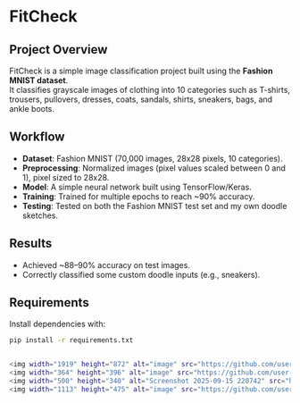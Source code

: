 # FitCheck

## Project Overview
FitCheck is a simple image classification project built using the **Fashion MNIST dataset**.  
It classifies grayscale images of clothing into 10 categories such as T-shirts, trousers, pullovers, dresses, coats, sandals, shirts, sneakers, bags, and ankle boots.

## Workflow
- **Dataset**: Fashion MNIST (70,000 images, 28x28 pixels, 10 categories).
- **Preprocessing**: Normalized images (pixel values scaled between 0 and 1), pixel sized to 28x28.
- **Model**: A simple neural network built using TensorFlow/Keras.
- **Training**: Trained for multiple epochs to reach ~90% accuracy.
- **Testing**: Tested on both the Fashion MNIST test set and my own doodle sketches.

## Results
- Achieved ~88–90% accuracy on test images.
- Correctly classified some custom doodle inputs (e.g., sneakers).

## Requirements
Install dependencies with:
```bash
pip install -r requirements.txt


<img width="1919" height="872" alt="image" src="https://github.com/user-attachments/assets/6eadf22f-bc2d-4f53-a799-e698a2ce2fce" />
<img width="364" height="396" alt="image" src="https://github.com/user-attachments/assets/c3f8e4b9-c6b6-464e-848e-83f77f054cfe" />
<img width="500" height="340" alt="Screenshot 2025-09-15 220742" src="https://github.com/user-attachments/assets/43c167f1-4649-4b67-ac39-886844a5abe8" />
<img width="1113" height="475" alt="image" src="https://github.com/user-attachments/assets/61668aec-ea59-43f4-8a2d-b9f749fe48b0" />
